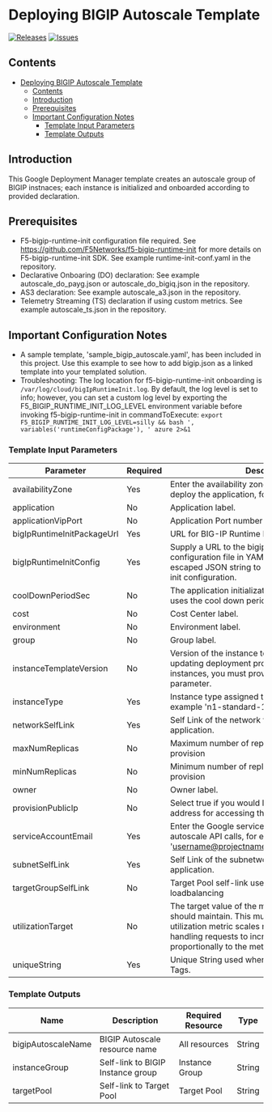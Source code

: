 # Deploying BIGIP Autoscale Template

[![Releases](https://img.shields.io/github/release/f5networks/f5-google-gdm-templates-v2.svg)](https://github.com/f5networks/f5-google-gdm-templates-v2/releases)
[![Issues](https://img.shields.io/github/issues/f5networks/f5-google-gdm-templates-v2.svg)](https://github.com/f5networks/f5-google-gdm-templates-v2/issues)

## Contents

- [Deploying BIGIP Autoscale Template](#deploying-bigip-autoscale-template)
  - [Contents](#contents)
  - [Introduction](#introduction)
  - [Prerequisites](#prerequisites)
  - [Important Configuration Notes](#important-configuration-notes)
    - [Template Input Parameters](#template-input-parameters)
    - [Template Outputs](#template-outputs)

## Introduction

This Google Deployment Manager template creates an autoscale group of BIGIP instnaces; each instance is initialized and onboarded according to provided declaration. 

## Prerequisites

 - F5-bigip-runtime-init configuration file required. See https://github.com/F5Networks/f5-bigip-runtime-init for more details on F5-bigip-runtime-init SDK. See example runtime-init-conf.yaml in the repository.
 - Declarative Onboaring (DO) declaration: See example autoscale_do_payg.json or autoscale_do_bigiq.json in the repository.
 - AS3 declaration: See example autoscale_a3.json in the repository.
 - Telemetry Streaming (TS) declaration if using custom metrics. See example autoscale_ts.json in the repository.


## Important Configuration Notes

- A sample template, 'sample_bigip_autoscale.yaml', has been included in this project. Use this example to see how to add bigip.json as a linked template into your templated solution.
- Troubleshooting: The log location for f5-bigip-runtime-init onboarding is ``/var/log/cloud/bigIpRuntimeInit.log``. By default, the log level is set to info; however, you can set a custom log level by exporting the F5_BIGIP_RUNTIME_INIT_LOG_LEVEL environment variable before invoking f5-bigip-runtime-init in commandToExecute: 
```export F5_BIGIP_RUNTIME_INIT_LOG_LEVEL=silly && bash ', variables('runtimeConfigPackage'), ' azure 2>&1```


### Template Input Parameters

| Parameter | Required | Description |
| --- | --- | --- |
| availabilityZone | Yes | Enter the availability zone where you want to deploy the application, for example 'us-west1-a'. |
| application | No | Application label. |
| applicationVipPort | No | Application Port number |
| bigIpRuntimeInitPackageUrl | Yes | URL for BIG-IP Runtime Init package | 
| bigIpRuntimeInitConfig | Yes | Supply a URL to the bigip-runtime-init configuration file in YAML or JSON format, or an escaped JSON string to use for f5-bigip-runtime-init configuration. |
| coolDownPeriodSec | No | The application initialization period; the autoscaler uses the cool down period for scaling decisions. |
| cost | No | Cost Center label. |
| environment | No | Environment label. | 
| group | No | Group label. |
| instanceTemplateVersion | No | Version of the instance template to create. When updating deployment properties of the BIG-IP instances, you must provide a unique value for this parameter. |
| instanceType | Yes | Instance type assigned to the application, for example 'n1-standard-1'. | 
| networkSelfLink | Yes | Self Link of the network to use to deploy the application.  | 
| maxNumReplicas | No | Maximum number of replicas that autoscaler can provision  |
| minNumReplicas | No | Minimum number of replicas that autoscaler can provision |
| owner | No | Owner label. |
| provisionPublicIp | No | Select true if you would like to provision a public IP address for accessing the BIG-IP instance(s). |
| serviceAccountEmail | Yes | Enter the Google service account to use for autoscale API calls, for example 'username@projectname.iam.serviceaccount.com'. |
| subnetSelfLink | Yes | Self Link of the subnetwork to use to deploy the application. | 
| targetGroupSelfLink | No | Target Pool self-link used for external loadbalancing |
| utilizationTarget | No | The target value of the metric that autoscaler should maintain. This must be a positive value. A utilization metric scales number of virtual machines handling requests to increase or decrease proportionally to the metric. |
| uniqueString | Yes | Unique String used when creating object names or Tags.|


### Template Outputs

| Name | Description | Required Resource | Type |
| --- | --- | --- | --- |
| bigipAutoscaleName | BIGIP Autoscale resource name |  All resources |  String |
| instanceGroup | Self-link to BIGIP Instance group | Instance Group | String |
| targetPool | Self-link to Target Pool | Target Pool | String |

